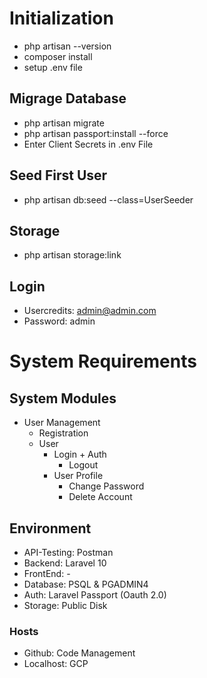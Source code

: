 # Initialization

-   php artisan --version
-   composer install
-   setup .env file

## Migrage Database

-   php artisan migrate
-   php artisan passport:install --force
-   Enter Client Secrets in .env File

## Seed First User

-   php artisan db:seed --class=UserSeeder

## Storage

-   php artisan storage:link

## Login

-   Usercredits: admin@admin.com
-   Password: admin

# System Requirements

## System Modules

-   User Management
    -   Registration
    -   User
        -   Login + Auth
            -   Logout
        -   User Profile
            -   Change Password
            -   Delete Account

## Environment

-   API-Testing: Postman
-   Backend: Laravel 10
-   FrontEnd: -
-   Database: PSQL & PGADMIN4
-   Auth: Laravel Passport (Oauth 2.0)
-   Storage: Public Disk

### Hosts

-   Github: Code Management
-   Localhost: GCP
